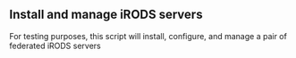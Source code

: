 ## Install and manage iRODS servers

For testing purposes, this script will install, configure, and manage a pair of federated iRODS servers


